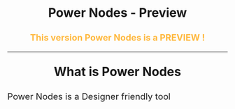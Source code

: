 <h1><p style="text-align: center;">Power Nodes - Preview</p></h1>
<p style="color: #FFB83d; text-align: center; font-size: 20px; font-weight: bold;">
This version Power Nodes is a PREVIEW !
</p>

---
<p style="text-align: center; font-size: 28px; font-weight: bold;">
What is Power Nodes
</p>

<p style="font-size: 20px;">
Power Nodes is a Designer friendly tool <br>
</p>